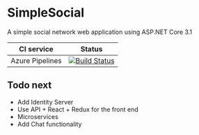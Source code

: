 # SimpleSocial

A simple social network web application using ASP.NET Core 3.1

| CI service | Status |
|---|---|
| Azure Pipelines | [![Build Status](https://svetlimladenov.visualstudio.com/SimpleSocial/_apis/build/status/svetlimladenov.SimpleSocial?branchName=master)](https://svetlimladenov.visualstudio.com/SimpleSocial/_build/latest?definitionId=1&branchName=master) |

## Todo next

- Add Identity Server
- Use API + React + Redux for the front end
- Microservices
- Add Chat functionality
